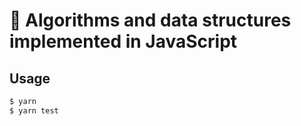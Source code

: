 # 📝 Algorithms and data structures implemented in JavaScript

## Usage

```bash
$ yarn
$ yarn test
```
